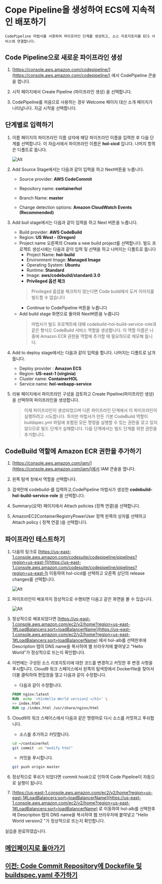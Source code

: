 # Cope Pipeline을 생성하여 ECS에 지속적인 배포하기

    CodePipeline 마법사를 사용하여 파이프라인 단계를 생성하고, 소스 리포지토리를 ECS 서비스에 연결합니다.

## Code Pipeline으로 새로운 파이프라인 생성

1. [https://console.aws.amazon.com/codepipeline/](https://console.aws.amazon.com/codepipeline/) 에서 CodePipeline 콘솔을 엽니다.

2. 시작 페이지에서 Create Pipeline (파이프라인 생성) 을 선택합니다.

3. CodePipeline를 처음으로 사용하는 경우 Welcome 페이지 대신 소개 페이지가 나타납니다. 지금 시작을 선택합니다.

## 단계별로 입력하기

1. 이름 페이지의 파이프라인 이름 상자에 해당 파이프라인 이름을 입력한 후 다음 단계를 선택합니다. 이 자습서에서 파이프라인 이름은 **hol-cicd** 입니다. 나머지 항목은 디폴트로 둡니다.

    ![Alt](../images/codepipeline/create-pipeline.png "create pipeline")

2. Add Source Stage에서는 다음과 같이 입력을 하고 Next버튼을 누릅니다.

    - Source provider: **AWS CodeCommit**

    - Repository name: **containerhol**

    - Branch Name: **master**

    - Change detection options: **Amazon CloudWatch Events (Recommended)**

3. Add buil stage에서는 다음과 같이 입력을 하고 Next 버튼을 누릅니다.
  
    - Build provider: **AWS CodeBuild**
    - Region: **US West - (Oregon)**
    - Project name 오른쪽의 Create a new build project를 선택합니다. 빌드 프로젝트 생성시에는 다음과 같이 입력 및 선택을 하고 나머지는 디폴트로 둡니다
        - Project Name: **hol-build**
        - Environment Image: **Managed Image**
        - Operating System: **Ubuntu**
        - Runtime: **Standard**
        - Image: **aws/codebuild/standard:3.0**
        - **Privileged 옵션 체크**
        > Privileged 옵셥을 체크하지 않는다면 Code build에서 도커 이미지를 빌드할 수 없습니다
        - Continue to CodePipeline 버튼을 누릅니다
    - Add build stage 화면으로 돌아와 Next버튼을 누릅니다
        > 마법사가 빌드 프로젝트에 대해 codebuild-hol-build-service-role과 같은 형식으 CodeBuild 서비스 역할을 생성합니다. 이 역할 이름은 나중에 Amazon ECR 권한을 역할에 추가할 때 필요하므로 메모해 둡니다.

4. Add to deploy stage에서는 다음과 같이 입력을 합니다. 나머지는 디폴트로 남겨둡니다.
    - Deploy provider : **Amazon ECS**
    - Region: **US-east-1 (virginia)**
    - Cluster name: **ContainerHOL**
    - Service name: **hol-webapp-service**

5. 리뷰 페이지에서 파이프라인 구성을 검토하고 Create Pipeline(파이프라인 생성)을 선택하여 파이프라인을 생성합니다.

    > 이제 파이프라인이 생성되었으며 다른 파이프라인 단계에서 이 파이프라인이 실행하려고 시도합니다. 하지만 마법사가 만든 기본 CodeBuild 역할이 buildspec.yml 파일에 포함된 모든 명령을 실행할 수 있는 권한을 갖고 있지 않으므로 빌드 단계가 실패합니다. 다음 단계에서는 빌드 단계를 위한 권한을 추가합니다.

## CodeBuild 역할에 Amazon ECR 권한을 추가하기

1. [https://console.aws.amazon.com/iam/](https://console.aws.amazon.com/iam/)에서 IAM 콘솔을 엽니다.

2. 왼쪽 탐색 창에서 역할을 선택합니다.

3. 검색란에 codebuild-를 입력하고,CodePipeline 마법사가 생성한 **codebuild-hol-build-service-role** 을 선택합니다.

4. Summary(요약) 페이지에서 Attach policies (정책 연결)을 선택합니다.

5. AmazonEC2ContainerRegistryPowerUser 정책 왼쪽의 상자를 선택하고 Attach policy ( 정책 연결 )을 선택합니다.

## 파이프라인 테스트하기

1. 다음의 링크로 [https://us-east-1.console.aws.amazon.com/codesuite/codepipeline/pipelines?region=us-east-1](https://us-east-1.console.aws.amazon.com/codesuite/codepipeline/pipelines?region=us-east-1) 이동하여 hol-cicd를 선택하고 오른쪽 상단의 release changes를 선택합니다.

    ![Alt](../images/codepipeline/run-release.png "view service status")

2. 파이프라인이 배포까지 정상적으로 수행되면 다음고 같은 화면을 볼 수 있습니다.

    ![Alt](../images/codepipeline/view-result.png "view service result")

3. 정상적으로 배포되었다면 [https://us-east-1.console.aws.amazon.com/ec2/v2/home?region=us-east-1#LoadBalancers:sort=loadBalancerName](https://us-east-1.console.aws.amazon.com/ec2/v2/home?region=us-east-1#LoadBalancers:sort=loadBalancerName) 에서 hol-alb를 선택한후에 Description 탭의 DNS name을 복사하여 웹 브라우저에 붙여넣고 "Hello World"가 정상적으로 뜨는지 확인합니다.

4. 이번에는 구성된 소스 리포지토리에 대한 코드를 변경하고 커밋한 후 변경 사항을 푸시합니다. Cloud9 워크 스페이스에서 왼쪽의 탐색창에서 Dockerfile을 찾아서 더블 클릭하여 편집창을 열고 다음과 같이 수정합니다.

   - 다음과 같이 수정합니다.

    ```Dockerfile
    FROM nginx:latest
    RUN  echo '<h1>Hello World version2 </h1>' \
    >> index.html
    RUN cp /index.html /usr/share/nginx/html
    ```

5. Cloud9의 워크 스페이스에서 다음과 같은 명령어로 다시 소스를 커밋하고 푸쉬합니다.

   - 소스를 추가하고 커밋합니다.

    ```bash
    cd ~/containerhol
    git commit -am "modify html"
    ```

   - 커밋을 푸시합니다.
    
    ```bash
    git push origin master
    ```

6. 정상적으로 푸쉬가 되었다면 commit hook으로 인하여 Code Pipeline이 자동으로 실행이 됩니다.

7. [https://us-east-1.console.aws.amazon.com/ec2/v2/home?region=us-east-1#LoadBalancers:sort=loadBalancerName](https://us-east-1.console.aws.amazon.com/ec2/v2/home?region=us-east-1#LoadBalancers:sort=loadBalancerName) 로 이동하여 hol-alb를 선택한후에 Description 탭의 DNS name을 복사하여 웹 브라우저에 붙여넣고 "Hello World version2 "가 정상적으로 뜨는지 확인합니다.

실습을 완료하였습니다.

## [메인페이지로 돌아가기](../README.md)

## [이전: Code Commit Repository에 Dockefile 및 buildspec.yaml 추가하기](create-resource-for-build.md)
